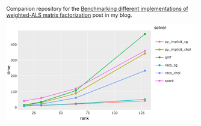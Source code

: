 Companion repository for the [Benchmarking different implementations of weighted-ALS matrix factorization](http://dsnotes.com/post/2017-07-10-bench-wrmf/) post in my blog.

![wals-bench](img/wals-bench-cg.png)
